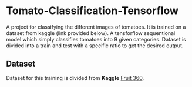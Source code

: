 # Tomato-Classification-Tensorflow
A project for classifying the different images of tomatoes. It is trained on a dataset from kaggle (link provided below). A tensforflow sequentional model which simply classifies tomatoes into 9 given categories. Dataset is divided into a train and test with a specific ratio to get the desired output.

## Dataset
Dataset for this training is divided from **Kaggle** [Fruit 360](https://www.kaggle.com/datasets/moltean/fruits). 
